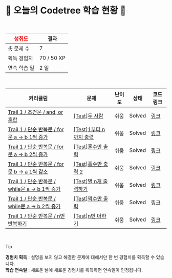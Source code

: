 # 🌲 오늘의 Codetree 학습 현황 🌲

<br />

| <span style="color:red;display:block;text-align:center;"> **성취도**</span> | 결과 |
|---|---|
| 총 문제 수 | 7 |
| 획득 경험치 | 70 / 50 XP |
| 연속 학습 일 | 2 일 |

<br />

|커리큘럼|문제|난이도|상태|코드 링크|
|---|---|---|---|---|
|[Trail 1 / 조건문 / and, or 혼합](https://https://en.codetree.ai/trail-info/novice-low/)|[[Test]두 사람](https://https://en.codetree.ai/trails/complete/curated-cards/test-two-person/)|쉬움|Solved|[링크](https://github.com/wisetg/codetree-TILs/blob/main/250114/%EB%91%90%20%EC%82%AC%EB%9E%8C/two-person.py)|
|[Trail 1 / 단순 반복문 / for문 a → b 1씩 증가](https://https://en.codetree.ai/trail-info/novice-low/)|[[Test]1부터 n까지 출력](https://https://en.codetree.ai/trails/complete/curated-cards/test-print-from-1-to-n/)|쉬움|Solved|[링크](https://github.com/wisetg/codetree-TILs/blob/main/250114/1%EB%B6%80%ED%84%B0%20n%EA%B9%8C%EC%A7%80%20%EC%B6%9C%EB%A0%A5/print-from-1-to-n.py)|
|[Trail 1 / 단순 반복문 / for문 a → b 2씩 증가](https://https://en.codetree.ai/trail-info/novice-low/)|[[Test]홀수만 출력](https://https://en.codetree.ai/trails/complete/curated-cards/test-output-only-odd/)|쉬움|Solved|[링크](https://github.com/wisetg/codetree-TILs/blob/main/250114/%ED%99%80%EC%88%98%EB%A7%8C%20%EC%B6%9C%EB%A0%A5/output-only-odd.py)|
|[Trail 1 / 단순 반복문 / for문 b → a 1씩 감소](https://https://en.codetree.ai/trail-info/novice-low/)|[[Test]홀수만 출력 2](https://https://en.codetree.ai/trails/complete/curated-cards/test-output-only-odd-2/)|쉬움|Solved|[링크](https://github.com/wisetg/codetree-TILs/blob/main/250114/%ED%99%80%EC%88%98%EB%A7%8C%20%EC%B6%9C%EB%A0%A5%202/output-only-odd-2.py)|
|[Trail 1 / 단순 반복문 / while문 a → b 1씩 증가](https://https://en.codetree.ai/trail-info/novice-low/)|[[Test]별 n개 출력하기](https://https://en.codetree.ai/trails/complete/curated-cards/test-print-n-stars/)|쉬움|Solved|[링크](https://github.com/wisetg/codetree-TILs/blob/main/250114/%EB%B3%84%20n%EA%B0%9C%20%EC%B6%9C%EB%A0%A5%ED%95%98%EA%B8%B0/print-n-stars.py)|
|[Trail 1 / 단순 반복문 / while문 a → b 2씩 증가](https://https://en.codetree.ai/trail-info/novice-low/)|[[Test]짝수만 출력](https://https://en.codetree.ai/trails/complete/curated-cards/test-output-only-even/)|쉬움|Solved|[링크](https://github.com/wisetg/codetree-TILs/blob/main/250114/%EC%A7%9D%EC%88%98%EB%A7%8C%20%EC%B6%9C%EB%A0%A5/output-only-even.py)|
|[Trail 1 / 단순 반복문 / n번 반복하기](https://https://en.codetree.ai/trail-info/novice-low/)|[[Test]n번 더하기](https://https://en.codetree.ai/trails/complete/curated-cards/test-add-n-times/)|쉬움|Solved|[링크](https://github.com/wisetg/codetree-TILs/blob/main/250114/n%EB%B2%88%20%EB%8D%94%ED%95%98%EA%B8%B0/add-n-times.py)|


<br />

> [!TIP]
> **경험치 획득** : 설명을 보지 않고 해결한 문제에 대해서만 한 번 경험치를 획득할 수 있습니다.  
> **학습 연속일** : 새로운 날에 새로운 경험치를 획득하면 연속일이 인정됩니다.

